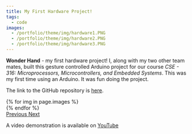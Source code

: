 ```yaml
---
title: My First Hardware Project!
tags:
  - code
images:
  - /portfolio/theme/img/hardware1.PNG
  - /portfolio/theme/img/hardware2.PNG
  - /portfolio/theme/img/hardware3.PNG
---
```


<b>Wonder Hand</b> - my first hardware project! I, along with my two other team mates, built this gesture controlled Arduino project for our course
<i>CSE - 316: Microprocessors, Microcontrollers, and Embedded Systems</i>. This was my first time using an Arduino. It was fun doing the project.

<!--more-->

The link to the GitHub repository is [here](https://github.com/Abdus-Samee/CSE-316/tree/main/Project%20-%20Wonder%20Hand).

<div id="carouselExampleControls" class="carousel slide mb-4" data-ride="carousel">
    <div class="carousel-inner">
        {% for img in page.images %}
            <div class="carousel-item {% if forloop.first %}active{% endif %}">
                <img src="{{ img }}" class="d-block w-100" alt="">
            </div>
        {% endfor %}
    </div>
    <a class="carousel-control-prev" href="#carouselExampleControls" role="button" data-slide="prev">
        <span class="carousel-control-prev-icon" aria-hidden="true"></span>
        <span class="sr-only">Previous</span>
    </a>
    <a class="carousel-control-next" href="#carouselExampleControls" role="button" data-slide="next">
        <span class="carousel-control-next-icon" aria-hidden="true"></span>
        <span class="sr-only">Next</span>
    </a>
</div>

A video demonstration is available on [YouTube](https://www.youtube.com/watch?v=clijZMaVgng)

